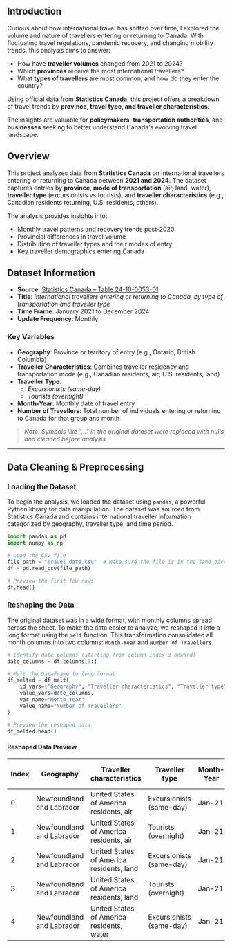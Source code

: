 ## Introduction

Curious about how international travel has shifted over time, I explored the volume and nature of travellers entering or returning to Canada. With fluctuating travel regulations, pandemic recovery, and changing mobility trends, this analysis aims to answer:

- How have **traveller volumes** changed from 2021 to 2024?
- Which **provinces** receive the most international travellers?
- What **types of travellers** are most common, and how do they enter the country?

Using official data from **Statistics Canada**, this project offers a breakdown of travel trends by **province, travel type, and traveller characteristics**.

The insights are valuable for **policymakers**, **transportation authorities**, and **businesses** seeking to better understand Canada's evolving travel landscape.



## Overview

This project analyzes data from **Statistics Canada** on international travellers entering or returning to Canada between **2021 and 2024**. The dataset captures entries by **province**, **mode of transportation** (air, land, water), **traveller type** (excursionists vs tourists), and **traveller characteristics** (e.g., Canadian residents returning, U.S. residents, others).

The analysis provides insights into:

- Monthly travel patterns and recovery trends post-2020
- Provincial differences in travel volume
- Distribution of traveller types and their modes of entry
- Key traveller demographics entering Canada



## Dataset Information

- **Source**: [Statistics Canada – Table 24-10-0053-01](https://www150.statcan.gc.ca/t1/tbl1/en/tv.action?pid=2410005301)
- **Title**: *International travellers entering or returning to Canada, by type of transportation and traveller type*
- **Time Frame**: January 2021 to December 2024
- **Update Frequency**: Monthly

### Key Variables
- **Geography**: Province or territory of entry (e.g., Ontario, British Columbia)
- **Traveller Characteristics**: Combines traveller residency and transportation mode (e.g., Canadian residents, air; U.S. residents, land)
- **Traveller Type**: 
  - *Excursionists (same-day)* 
  - *Tourists (overnight)*
- **Month-Year**: Monthly date of travel entry
- **Number of Travellers**: Total number of individuals entering or returning to Canada for that group and month

> *Note: Symbols like "..." in the original dataset were replaced with nulls and cleaned before analysis.*

---

## Data Cleaning & Preprocessing
### Loading the Dataset

To begin the analysis, we loaded the dataset using `pandas`, a powerful Python library for data manipulation. The dataset was sourced from Statistics Canada and contains international traveller information categorized by geography, traveller type, and time period.

```python
import pandas as pd
import numpy as np

# Load the CSV file
file_path = "Travel_data.csv"  # Make sure the file is in the same directory as your notebook
df = pd.read_csv(file_path)

# Preview the first few rows
df.head()
```

### Reshaping the Data

The original dataset was in a wide format, with monthly columns spread across the sheet. To make the data easier to analyze, we reshaped it into a long format using the `melt` function. This transformation consolidated all month columns into two columns: `Month-Year` and `Number of Travellers`.

```python
# Identify date columns (starting from column index 3 onward)
date_columns = df.columns[3:]

# Melt the DataFrame to long format
df_melted = df.melt(
    id_vars=["Geography", "Traveller characteristics", "Traveller type"],
    value_vars=date_columns,
    var_name="Month-Year",
    value_name="Number of Travellers"
)

# Preview the reshaped data
df_melted.head()
```
#### Reshaped Data Preview
| Index | Geography                 | Traveller characteristics                     | Traveller type            | Month-Year | Number of Travellers |
|-------|---------------------------|-----------------------------------------------|----------------------------|-------------|------------------------|
| 0     | Newfoundland and Labrador | United States of America residents, air       | Excursionists (same-day)  | Jan-21      | 151                    |
| 1     | Newfoundland and Labrador | United States of America residents, air       | Tourists (overnight)      | Jan-21      | 17                     |
| 2     | Newfoundland and Labrador | United States of America residents, land      | Excursionists (same-day)  | Jan-21      | ...                    |
| 3     | Newfoundland and Labrador | United States of America residents, land      | Tourists (overnight)      | Jan-21      | ...                    |
| 4     | Newfoundland and Labrador | United States of America residents, water     | Excursionists (same-day)  | Jan-21      | 0                      |


